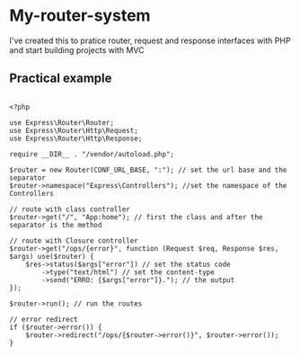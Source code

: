 # My-router-system

I've created this to pratice router, request and response interfaces with PHP and start building projects with MVC

## Practical example

```

<?php

use Express\Router\Router;
use Express\Router\Http\Request;
use Express\Router\Http\Response;

require __DIR__ . "/vendor/autoload.php";

$router = new Router(CONF_URL_BASE, ":"); // set the url base and the separator
$router->namespace("Express\Controllers"); //set the namespace of the Controllers

// route with class controller
$router->get("/", "App:home"); // first the class and after the separator is the method

// route with Closure controller
$router->get("/ops/{error}", function (Request $req, Response $res, $args) use($router) {
    $res->status($args["error"]) // set the status code
        ->type("text/html") // set the content-type
        ->send("ERRO: {$args["error"]}."); // the output
});

$router->run(); // run the routes

// error redirect
if ($router->error()) {
    $router->redirect("/ops/{$router->error()}", $router->error());
}

```
